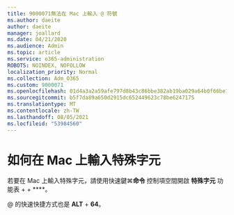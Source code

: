 ```yaml
---
title: 9000071無法在 Mac 上輸入 @ 符號
ms.author: daeite
author: daeite
manager: joallard
ms.date: 04/21/2020
ms.audience: Admin
ms.topic: article
ms.service: o365-administration
ROBOTS: NOINDEX, NOFOLLOW
localization_priority: Normal
ms.collection: Adm_O365
ms.custom: 9000071
ms.openlocfilehash: 01d4a3a2a59afe797d8b43c86bbe382ab19ba029a64b0f66be11201201b9d319
ms.sourcegitcommit: b5f7da89a650d2915dc652449623c78be6247175
ms.translationtype: MT
ms.contentlocale: zh-TW
ms.lasthandoff: 08/05/2021
ms.locfileid: "53984560"
---
```

# <a name="how-to-type-special-characters-on-a-mac"></a>如何在 Mac 上輸入特殊字元

若要在 Mac 上輸入特殊字元，請使用快速鍵⌘**命令** 控制項空間開啟 **特殊字元** 功能表  +    +  ****。

@ 的快速快捷方式也是 **ALT**  +  **64**。